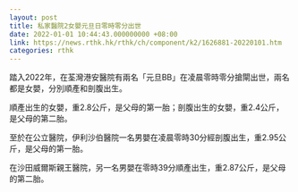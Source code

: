 ```yaml
---
layout: post
title: 私家醫院2女嬰元旦日零時零分出世
date: 2022-01-01 10:44:43.000000000 +08:00
link: https://news.rthk.hk/rthk/ch/component/k2/1626881-20220101.htm
categories: rthk
---
```


踏入2022年，在荃灣港安醫院有兩名「元旦BB」在凌晨零時零分搶閘出世，兩名都是女嬰，分別順產和剖腹出生。

順產出生的女嬰，重2.8公斤，是父母的第一胎；剖腹出生的女嬰，重2.4公斤，是父母的第二胎。

至於在公立醫院，伊利沙伯醫院一名男嬰在凌晨零時30分經剖腹出生，重2.95公斤，是父母的第一胎。

在沙田威爾斯親王醫院，另一名男嬰在零時39分順產出生，重2.87公斤，是父母的第二胎。
